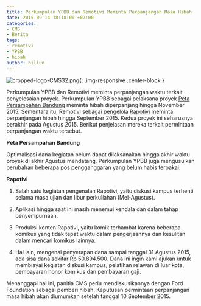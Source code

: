 ```yaml
---
title: Perkumpulan YPBB dan Remotivi Meminta Perpanjangan Masa Hibah
date: 2015-09-14 18:18:00 +07:00
categories:
- CMS
- Berita
tags:
- remotivi
- YPBB
- hibah
author: hillun
---
```


![cropped-logo-CMS32.png](/uploads/cropped-logo-CMS32.png){: .img-responsive .center-block }

Perkumpulan YPBB dan Remotivi meminta perpanjangan waktu terkait penyelesaian proyek. Perkumpulan YPBB sebagai pelaksana proyek [Peta Persampahan Bandung](http://wiki.ciptamedia.org/wiki/Peta_Persampahan_Bandung) meminta hibah diperpanjang hingga November 2015. Sementara itu, Remotivi sebagai pengelola [Rapotivi](http://wiki.ciptamedia.org/wiki/Remotivi:_Laporan_Masyarakat_Mengenai_Acara_TV) meminta perpanjangan hibah hingga September 2015. Kedua proyek ini seharusnya berakhir pada Agustus 2015. Berikut penjelasan mereka terkait permintaan perpanjangan waktu tersebut.

**Peta Persampahan Bandung**

Optimalisasi dana kegiatan belum dapat dilaksanakan hingga akhir waktu proyek di akhir Agustus mendatang. Perkumpulan YPBB juga mengusulkan perubahan beberapa pos pengganggaran yang belum habis terpakai.

**Rapotivi**

1. Salah satu kegiatan pengenalan Rapotivi, yaitu diskusi kampus terhenti selama masa ujian dan libur perkuliahan (Mei-Agustus).

2. Aplikasi hingga saat ini masih menemui kendala dan dalam tahap penyempurnaan.

3. Produksi konten Rapotivi, yaitu komik terhambat karena beberapa komikus yang tidak tepat waktu dalam pengerjaannya dan kesulitan dalam mencari komikus lainnya.

4. Hal lain, mengenai penyerapan dana sampai tanggal 31 Agustus 2015, ada sisa dana sekitar Rp 50.894.500. Dana ini ingin kami ajukan untuk membiayai kegiatan diskusi kampus, pelatihan relawan di luar kota, pembayaran honor komikus dan pembayaran gaji.

Menanggapi hal ini, panitia CMS perlu mendiskusikannya dengan Ford Foundation sebagai pemberi hibah. Keputusan permintaan perpanjangan masa hibah akan diumumkan setelah tanggal 10 September 2015.